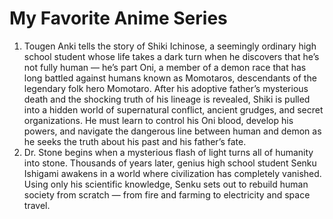 # My Favorite Anime Series
1. Tougen Anki tells the story of Shiki Ichinose, a seemingly ordinary high school student whose life takes a dark turn when he discovers that he’s not fully human — he’s part Oni, a member of a demon race that has long battled against humans known as Momotaros, descendants of the legendary folk hero Momotaro. After his adoptive father’s mysterious death and the shocking truth of his lineage is revealed, Shiki is pulled into a hidden world of supernatural conflict, ancient grudges, and secret organizations. He must learn to control his Oni blood, develop his powers, and navigate the dangerous line between human and demon as he seeks the truth about his past and his father’s fate.
2. Dr. Stone begins when a mysterious flash of light turns all of humanity into stone. Thousands of years later, genius high school student Senku Ishigami awakens in a world where civilization has completely vanished. Using only his scientific knowledge, Senku sets out to rebuild human society from scratch — from fire and farming to electricity and space travel.
